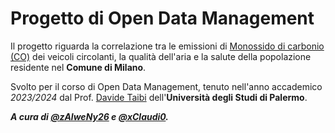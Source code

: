 # Progetto di Open Data Management

Il progetto riguarda la correlazione tra le emissioni di [Monossido di carbonio (CO)](https://it.wikipedia.org/wiki/Monossido_di_carbonio) dei veicoli circolanti, la qualità dell'aria e la salute della popolazione residente nel **Comune di Milano**.

Svolto per il corso di Open Data Management, tenuto nell'anno accademico _2023/2024_ dal Prof. [Davide Taibi](https://www.unipa.it/persone/docenti/t/davide.taibi/en/?pagina=curriculum) dell'**Università degli Studi di Palermo**.

_**A cura di [@zAlweNy26](https://github.com/zAlweNy26) e [@xClaudi0](https://github.com/xClaudi0).**_

